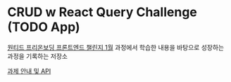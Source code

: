 # CRUD w React Query Challenge (TODO App)

[원티드 프리온보딩 프론트엔드 챌린지 1월](https://www.wanted.co.kr/events/pre_challenge_fe_5) 과정에서 학습한 내용을 바탕으로 성장하는 과정을 기록하는 저장소

[과제 안내 및 API](https://github.com/starkoora/wanted-pre-onboarding-challenge-fe-1-api)
